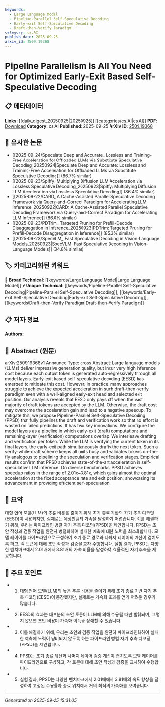 ```yaml
---
keywords:
  - Large Language Model
  - Pipeline-Parallel Self-Speculative Decoding
  - Early-exit Self-Speculative Decoding
  - Draft-then-Verify Paradigm
category: cs.AI
publish_date: 2025-09-25
arxiv_id: 2509.19368
---
```


<!-- KEYWORD_LINKING_METADATA:
{
  "processed_timestamp": "2025-09-25T15:31:05.336670",
  "vocabulary_version": "1.0",
  "selected_keywords": [
    "Large Language Model",
    "Pipeline-Parallel Self-Speculative Decoding",
    "Early-exit Self-Speculative Decoding",
    "Draft-then-Verify Paradigm"
  ],
  "rejected_keywords": [],
  "similarity_scores": {
    "Large Language Model": 0.85,
    "Pipeline-Parallel Self-Speculative Decoding": 0.8,
    "Early-exit Self-Speculative Decoding": 0.75,
    "Draft-then-Verify Paradigm": 0.7
  },
  "extraction_method": "AI_prompt_based",
  "budget_applied": true,
  "candidates_json": {
    "candidates": [
      {
        "surface": "Large Language Models",
        "canonical": "Large Language Model",
        "aliases": [
          "LLMs"
        ],
        "category": "broad_technical",
        "rationale": "Central to the paper's focus on optimizing inference in language models.",
        "novelty_score": 0.3,
        "connectivity_score": 0.9,
        "specificity_score": 0.6,
        "link_intent_score": 0.85
      },
      {
        "surface": "Pipeline-Parallel Self-Speculative Decoding",
        "canonical": "Pipeline-Parallel Self-Speculative Decoding",
        "aliases": [
          "PPSD"
        ],
        "category": "unique_technical",
        "rationale": "Introduces a novel method for optimizing inference, central to the paper's contribution.",
        "novelty_score": 0.85,
        "connectivity_score": 0.7,
        "specificity_score": 0.9,
        "link_intent_score": 0.8
      },
      {
        "surface": "Early-exit based self-speculative decoding",
        "canonical": "Early-exit Self-Speculative Decoding",
        "aliases": [
          "EESD"
        ],
        "category": "unique_technical",
        "rationale": "Key concept in the paper's approach to improving inference efficiency.",
        "novelty_score": 0.7,
        "connectivity_score": 0.65,
        "specificity_score": 0.85,
        "link_intent_score": 0.75
      },
      {
        "surface": "Draft-then-verify paradigm",
        "canonical": "Draft-then-Verify Paradigm",
        "aliases": [],
        "category": "unique_technical",
        "rationale": "Describes the process being optimized by the proposed method.",
        "novelty_score": 0.65,
        "connectivity_score": 0.6,
        "specificity_score": 0.8,
        "link_intent_score": 0.7
      }
    ],
    "ban_list_suggestions": [
      "inference cost",
      "acceleration gain",
      "negative speedup"
    ]
  },
  "decisions": [
    {
      "candidate_surface": "Large Language Models",
      "resolved_canonical": "Large Language Model",
      "decision": "linked",
      "scores": {
        "novelty": 0.3,
        "connectivity": 0.9,
        "specificity": 0.6,
        "link_intent": 0.85
      }
    },
    {
      "candidate_surface": "Pipeline-Parallel Self-Speculative Decoding",
      "resolved_canonical": "Pipeline-Parallel Self-Speculative Decoding",
      "decision": "linked",
      "scores": {
        "novelty": 0.85,
        "connectivity": 0.7,
        "specificity": 0.9,
        "link_intent": 0.8
      }
    },
    {
      "candidate_surface": "Early-exit based self-speculative decoding",
      "resolved_canonical": "Early-exit Self-Speculative Decoding",
      "decision": "linked",
      "scores": {
        "novelty": 0.7,
        "connectivity": 0.65,
        "specificity": 0.85,
        "link_intent": 0.75
      }
    },
    {
      "candidate_surface": "Draft-then-verify paradigm",
      "resolved_canonical": "Draft-then-Verify Paradigm",
      "decision": "linked",
      "scores": {
        "novelty": 0.65,
        "connectivity": 0.6,
        "specificity": 0.8,
        "link_intent": 0.7
      }
    }
  ]
}
-->

# Pipeline Parallelism is All You Need for Optimized Early-Exit Based Self-Speculative Decoding

## 📋 메타데이터

**Links**: [[daily_digest_20250925|20250925]] [[categories/cs.AI|cs.AI]]
**PDF**: [Download](https://arxiv.org/pdf/2509.19368.pdf)
**Category**: cs.AI
**Published**: 2025-09-25
**ArXiv ID**: [2509.19368](https://arxiv.org/abs/2509.19368)

## 🔗 유사한 논문
- [[2025-09-24/Speculate Deep and Accurate_ Lossless and Training-Free Acceleration for Offloaded LLMs via Substitute Speculative Decoding_20250924|Speculate Deep and Accurate: Lossless and Training-Free Acceleration for Offloaded LLMs via Substitute Speculative Decoding]] (86.7% similar)
- [[2025-09-23/Spiffy_ Multiplying Diffusion LLM Acceleration via Lossless Speculative Decoding_20250923|Spiffy: Multiplying Diffusion LLM Acceleration via Lossless Speculative Decoding]] (86.4% similar)
- [[2025-09-22/CARD_ A Cache-Assisted Parallel Speculative Decoding Framework via Query-and-Correct Paradigm for Accelerating LLM Inference_20250922|CARD: A Cache-Assisted Parallel Speculative Decoding Framework via Query-and-Correct Paradigm for Accelerating LLM Inference]] (86.0% similar)
- [[2025-09-23/PDTrim_ Targeted Pruning for Prefill-Decode Disaggregation in Inference_20250923|PDTrim: Targeted Pruning for Prefill-Decode Disaggregation in Inference]] (85.3% similar)
- [[2025-09-23/SpecVLM_ Fast Speculative Decoding in Vision-Language Models_20250923|SpecVLM: Fast Speculative Decoding in Vision-Language Models]] (84.8% similar)

## 🏷️ 카테고리화된 키워드
**🧠 Broad Technical**: [[keywords/Large Language Model|Large Language Model]]
**⚡ Unique Technical**: [[keywords/Pipeline-Parallel Self-Speculative Decoding|Pipeline-Parallel Self-Speculative Decoding]], [[keywords/Early-exit Self-Speculative Decoding|Early-exit Self-Speculative Decoding]], [[keywords/Draft-then-Verify Paradigm|Draft-then-Verify Paradigm]]

## 📋 저자 정보

**Authors:** 

## 📄 Abstract (원문)

arXiv:2509.19368v1 Announce Type: cross 
Abstract: Large language models (LLMs) deliver impressive generation quality, but incur very high inference cost because each output token is generated auto-regressively through all model layers. Early-exit based self-speculative decoding (EESD) has emerged to mitigate this cost. However, in practice, many approaches struggle to achieve the expected acceleration in such draft-then-verify paradigm even with a well-aligned early-exit head and selected exit position. Our analysis reveals that EESD only pays off when the vast majority of draft tokens are accepted by the LLM. Otherwise, the draft cost may overcome the acceleration gain and lead to a negative speedup. To mitigate this, we propose Pipeline-Parallel Self-Speculative Decoding (PPSD) that fully pipelines the draft and verification work so that no effort is wasted on failed predictions. It has two key innovations. We configure the model layers as a pipeline in which early-exit (draft) computations and remaining-layer (verification) computations overlap. We interleave drafting and verification per token. While the LLM is verifying the current token in its final layers, the early-exit path simultaneously drafts the next token. Such a verify-while-draft scheme keeps all units busy and validates tokens on-the-fly analogous to pipelining the speculation and verification stages. Empirical results confirm that PPSD achieves state-of-the-art acceleration in self-speculative LLM inference. On diverse benchmarks, PPSD achieves speedup ratios in the range of 2.01x~3.81x, which gains almost the optimal acceleration at the fixed acceptance rate and exit position, showcasing its advancement in providing efficient self-speculation.

## 📝 요약

대형 언어 모델(LLM)의 추론 비용을 줄이기 위해 초기 종료 기반의 자기 추측 디코딩(EESD)이 사용되지만, 실제로는 예상만큼의 가속을 달성하기 어렵습니다. 이를 해결하기 위해, 우리는 파이프라인 병렬 자기 추측 디코딩(PPSD)을 제안합니다. PPSD는 초안 작성과 검증 작업을 완전히 병렬화하여 실패한 예측에 대한 노력을 최소화합니다. 모델 레이어를 파이프라인으로 구성하여 초기 종료 경로와 나머지 레이어의 계산이 겹치도록 하고, 각 토큰에 대해 초안 작성과 검증을 교차 수행합니다. 실험 결과, PPSD는 다양한 벤치마크에서 2.01배에서 3.81배의 가속 비율을 달성하여 효율적인 자기 추측을 제공합니다.

## 🎯 주요 포인트

- 1. 대형 언어 모델(LLM)의 높은 추론 비용을 줄이기 위해 초기 종료 기반 자기 추측 디코딩(EESD)이 등장했지만, 실제로는 가속화 효과를 얻기 어려운 경우가 많습니다.
- 2. EESD의 효과는 대부분의 초안 토큰이 LLM에 의해 수용될 때만 발휘되며, 그렇지 않으면 초안 비용이 가속화 이득을 상쇄할 수 있습니다.
- 3. 이를 해결하기 위해, 우리는 초안과 검증 작업을 완전히 파이프라인화하여 실패한 예측에 노력이 낭비되지 않도록 하는 파이프라인 병렬 자기 추측 디코딩(PPSD)을 제안합니다.
- 4. PPSD는 초기 종료 계산과 나머지 레이어 검증 계산이 겹치도록 모델 레이어를 파이프라인으로 구성하고, 각 토큰에 대해 초안 작성과 검증을 교차하여 수행합니다.
- 5. 실험 결과, PPSD는 다양한 벤치마크에서 2.01배에서 3.81배의 속도 향상을 달성하여 고정된 수용률과 종료 위치에서 거의 최적의 가속화를 보여줍니다.


---

*Generated on 2025-09-25 15:31:05*